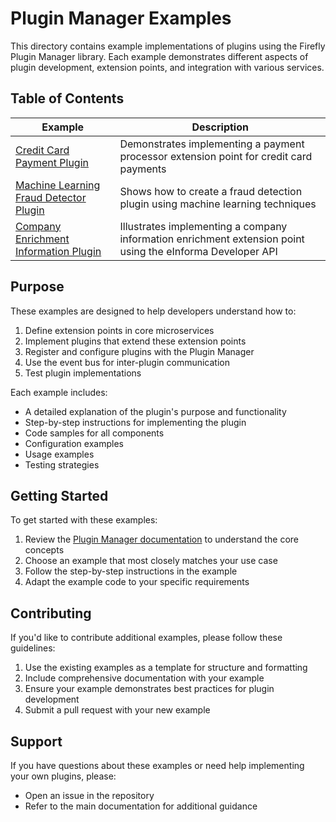 # Plugin Manager Examples

This directory contains example implementations of plugins using the Firefly Plugin Manager library. Each example demonstrates different aspects of plugin development, extension points, and integration with various services.

## Table of Contents

| Example | Description |
|---------|-------------|
| [Credit Card Payment Plugin](./01-credit-card-payment-plugin.md) | Demonstrates implementing a payment processor extension point for credit card payments |
| [Machine Learning Fraud Detector Plugin](./02-machine-learning-fraud-detector-plugin.md) | Shows how to create a fraud detection plugin using machine learning techniques |
| [Company Enrichment Information Plugin](./03-company-enrichment-information-plugin.md) | Illustrates implementing a company information enrichment extension point using the eInforma Developer API |

## Purpose

These examples are designed to help developers understand how to:

1. Define extension points in core microservices
2. Implement plugins that extend these extension points
3. Register and configure plugins with the Plugin Manager
4. Use the event bus for inter-plugin communication
5. Test plugin implementations

Each example includes:
- A detailed explanation of the plugin's purpose and functionality
- Step-by-step instructions for implementing the plugin
- Code samples for all components
- Configuration examples
- Usage examples
- Testing strategies

## Getting Started

To get started with these examples:

1. Review the [Plugin Manager documentation](../README.md) to understand the core concepts
2. Choose an example that most closely matches your use case
3. Follow the step-by-step instructions in the example
4. Adapt the example code to your specific requirements

## Contributing

If you'd like to contribute additional examples, please follow these guidelines:

1. Use the existing examples as a template for structure and formatting
2. Include comprehensive documentation with your example
3. Ensure your example demonstrates best practices for plugin development
4. Submit a pull request with your new example

## Support

If you have questions about these examples or need help implementing your own plugins, please:
- Open an issue in the repository
- Refer to the main documentation for additional guidance
